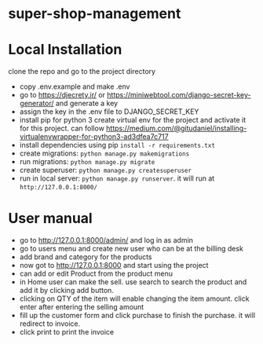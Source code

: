 # super-shop-management
# Local Installation
clone the repo and go to the project directory
- copy .env.example and make .env
- go to https://djecrety.ir/ or https://miniwebtool.com/django-secret-key-generator/ and generate a key
- assign the key in the .env file to DJANGO_SECRET_KEY
- install pip for python 3
create virtual env for the project and activate it for this project. can follow https://medium.com/@gitudaniel/installing-virtualenvwrapper-for-python3-ad3dfea7c717 
- install dependencies using pip `install -r requirements.txt`
- create migrations: `python manage.py makemigrations`
- run migrations: `python manage.py migrate`
- create superuser: `python manage.py createsuperuser`
- run in local server: `python manage.py runserver`. it will run at `http://127.0.0.1:8000/`

# User manual
- go to http://127.0.0.1:8000/admin/ and log in as admin
- go to users menu and create new user who can be at the billing desk
- add brand and category for the products
- now got to http://127.0.0.1:8000 and start using the project
- can add or edit Product from the product menu
- in Home user can make the sell. use search to search the product and add it by clicking add button.
- clicking on QTY of the item will enable changing the item amount. click enter after entering the selling amount
- fill up the customer form and click purchase to finish the purchase. it will redirect to invoice. 
- click print to print the invoice
 